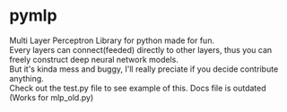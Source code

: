 # pymlp
Multi Layer Perceptron Library for python made for fun.<br>
Every layers can connect(feeded) directly to other layers, thus you can freely construct deep neural network models.<br>
But it's kinda mess and buggy, I'll really preciate if you decide contribute anything.<br>
Check out the test.py file to see example of this. Docs file is outdated (Works for mlp_old.py)

